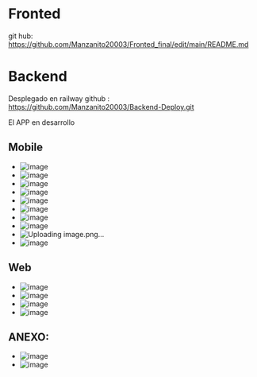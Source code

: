 # Fronted  
git hub: https://github.com/Manzanito20003/Fronted_final/edit/main/README.md
# Backend
Desplegado en railway
github : https://github.com/Manzanito20003/Backend-Deploy.git

El APP en desarrollo 

## Mobile
- ![image](https://github.com/Manzanito20003/Fronted_final/assets/112734981/6149731a-8d2a-4f61-b1f4-4c59fc37019e)
- ![image](https://github.com/Manzanito20003/Fronted_final/assets/112734981/a7c5dd3e-dcf4-4236-80db-ae4c6370551f)
- ![image](https://github.com/Manzanito20003/Fronted_final/assets/112734981/72f6665f-91cf-44e6-ad0c-a3d58972a3d0)
- ![image](https://github.com/Manzanito20003/Fronted_final/assets/112734981/d69710b7-afb2-414a-a25b-4b4e29c65259)
- ![image](https://github.com/Manzanito20003/Fronted_final/assets/112734981/1c9dc4ae-e9a5-4dd0-912e-956bcf482e3b)
- ![image](https://github.com/Manzanito20003/Fronted_final/assets/112734981/c367eb4e-5953-4f3b-a6d8-03655414edba)
- ![image](https://github.com/Manzanito20003/Fronted_final/assets/112734981/d832fcf2-757a-4084-bdcd-731089d81944)
- ![image](https://github.com/Manzanito20003/Fronted_final/assets/112734981/4109ff13-7954-4e19-981a-b406303bdfb2)
- ![Uploading image.png…]()
- ![image](https://github.com/Manzanito20003/Fronted_final/assets/112734981/b287a70d-6074-4344-8c28-47d0b03844fd)



## Web
- ![image](https://github.com/Manzanito20003/Fronted_final/assets/112734981/ebb48b27-2cc2-41b6-9ceb-ce6c1e21d805)
- ![image](https://github.com/Manzanito20003/Fronted_final/assets/112734981/7fcdb515-7955-4804-8703-8ec58821902b)
- ![image](https://github.com/Manzanito20003/Fronted_final/assets/112734981/3cebcf50-a1f3-42f6-bacf-0f9ffef62fd4)
- ![image](https://github.com/Manzanito20003/Fronted_final/assets/112734981/030b802c-3bea-4409-be83-2d21ce4bd53f)

## ANEXO:


- ![image](https://github.com/Manzanito20003/Fronted_final/assets/112734981/9501e432-228a-4a2a-8ef1-554f8f254249)
- ![image](https://github.com/Manzanito20003/Fronted_final/assets/112734981/af19111a-f2dc-46c7-b1c8-a64055943e26)


